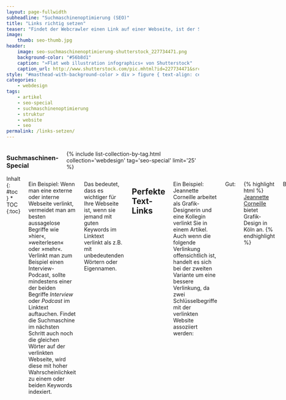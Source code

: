 ```yaml
---
layout: page-fullwidth
subheadline: "Suchmaschinenoptimierung (SEO)"
title: "Links richtig setzen"
teaser: "Findet der Webcrawler einen Link auf einer Webseite, ist der Suchmaschine in der Regel erst einmal nicht klar, worum es sich bei der verlinkten Webseite handelt. Außerdem weiß die Suchmaschine nicht, ob es sich um eine Linkempfehlung handelt. Darum analysiert die Suchmaschine den Text des Links und die Linkattribute. Anschließend vergleicht die Maschine die verlinkte Webseite mit dem Linktext."
image:
    thumb: seo-thumb.jpg
header:
    image: seo-suchmaschinenoptimierung-shutterstock_227734471.png
    background-color: "#56b8d1"
    caption: "»Flat web illustration infographics« von Shutterstock"
    caption_url: http://www.shutterstock.com/pic.mhtml?id=227734471&src=id
style: "#masthead-with-background-color > div > figure { text-align: center; }"
categories:
    - webdesign
tags:
    - artikel
    - seo-special
    - suchmaschinenoptimierung
    - struktur
    - website
    - seo
permalink: /links-setzen/
---
```

<div class="row">
<div class="medium-5 medium-push-7 columns" markdown="1">
<h3 class="m0">Suchmaschinen-Special</h3>

{% include list-collection-by-tag.html collection='webdesign' tag='seo-special' limit='25' %}

</div><!-- /.medium-5.columns -->
<div class="medium-7 medium-pull-5 columns" markdown="1">

<div class="panel radius" markdown="1">
Inhalt
{: #toc }
*  TOC
{:toc}
</div>

Ein Beispiel: Wenn man eine externe oder interne Webseite verlinkt, vermeidet man am besten aussagelose Begriffe wie »hier«, »weiterlesen« oder »mehr«. Verlinkt man zum Beispiel einen Interview-Podcast, sollte mindestens einer der beiden Begriffe *Interview* oder *Podcast* im Linktext auftauchen. Findet die Suchmaschine im nächsten Schritt auch noch die gleichen Wörter auf der verlinkten Webseite, wird diese mit hoher Wahrscheinlichkeit zu einem oder beiden Keywords indexiert.

Das bedeutet, dass es wichtiger für Ihre Webseite ist, wenn sie jemand mit guten Keywords im Linktext verlinkt als z.B. mit unbedeutenden Wörtern oder Eigennamen.



## Perfekte Text-Links

Ein Beispiel: Jeannette Corneille arbeitet als Grafik-Designerin und eine Kollegin verlinkt Sie in einem Artikel. Auch wenn die folgende Verlinkung offensichtlich ist, handelt es sich bei der zweiten Variante um eine bessere Verlinkung, da zwei Schlüsselbegriffe mit der verlinkten Website assoziiert werden:

Gut:

{% highlight html %}
<a href="http://jcorneille.de">Jeannette Corneille</a> bietet Grafik-Design in Köln an.
{% endhighlight %}

Besser:

{% highlight html %}
Auf Ihrer Website zeigt Jeannette Corneille <a href="http://jcorneille.de">ihre Grafik-Design-Arbeiten</a> und...
{% endhighlight %}

Perfekt:

{% highlight html %}
Auf Ihrer Website zeigt Jeannette Corneille <a href="http://jcorneille.de" title="Grafik Design in Köln von Jeannette Corneille">ihre Grafik-Design-Arbeiten</a> und...
{% endhighlight %}



## Optimierte Bilder-Links

Nutzen Sie Bilder als Links – z.B. verlinkte Bilder in einem Beitrag –, hilft  das Universalattribut `title="Keywords"` bei der Suchmaschinenoptimierung. Dieses können Sie sowohl im `<a>`-Tag als auch im `<img>`-Tag verwenden. Das sieht dann so aus:

{% highlight html %}
<a title="Kunden und Netzwerk" href="http://link.de/kunden.html">
<img src="navigation_kunden_netzwerk.gif" alt="Kunden und Netzwerk"
title="Kunden und Netzwerk"></a>
{% endhighlight %}

Aber auch auf Ihrer eigenen Website hilft eine gute interne Verlinkung den Suchmaschinen und erleichtert diesen, Ihre Webseite thematisch einzuordnen. Wächst der Umfang Ihrer Website, unterstützt die intelligente Strukturierung der Inhalte durch eine durchdachte interne Verlinkung das Ranking in den Suchmaschinen. Bauen Sie Link-Strukturen mit Hilfe von Textlinks auf, in welchen Sie die Schlagwörter unterbringen.

Ein weiterer wichtiger Faktor für die Anerkennung einer Website sind korrekte Links. Prüfen Sie Ihre Seite darum regelmäßig auf defekte Links. Sowohl Besucher als auch Suchmaschinen-Crawler werden Ihrer Seite schnell den Rücken kehren, wenn die Anzahl defekter Links überhand nimmt.

{% include alert info='Für WordPress empfehle ich Ihnen das <a href="http://magazin.phlow.de/wordpress/plugins/#kaputte-links-finden-reparieren-und-lschen">Plug-in Broken Link Checker</a>. Dieses untersucht automatisch Ihre Links in Artikeln auf Aktualität.' %}

Vermeiden Sie auch, Links mithilfe von JavaScript zu setzen. Diese Links entdecken Suchmaschinen womöglich nicht oder bewerten sie geringer. Links in Flash kann eine Suchmaschine überhaupt nicht erkennen und weiterverfolgen. Aber die Verwendung von Flash ist dank moderner Browser-Technologie glücklicherweise eine veraltete Technik.



## Die Linkattribute nofollow und follow

Wie aber verlinke ich eine Webseite, die thematisch für meinen Beitrag wichtig ist, deren Inhalte ich aber nicht in den Suchmaschinen »promoten« möchte? Stellen Sie sich vor, Sie schreiben einen Artikel über Rechtsextremismus. In diesem Artikel möchten Sie eine Webseite von Nazis verlinken, jedoch nicht deren Sichtbarkeit in Suchmaschinen unterstützen.

Für diese Art von Links haben sich die Suchmaschinenbetreiber die beiden Linkattribute `nofollow` und `follow` ausgedacht. Während `follow` eigentlich  obsolet ist, weil man mit einem normalen Link eine Empfehlung ausspricht, so spricht man **mit `nofollow` explizit keine Empfehlung** aus.

{% highlight html %}
<a href="http://bloeder-nazi.de" rel=“nofollow“>Nazi-Seite</a>
{% endhighlight %}


[Teil 7: Programme und Services für die Suchmaschinenoptimierung ›]({{ site.url }}/programme-services-suchmaschinenoptimierung//)
{: .button.radius }


 [1]: http://de.wikipedia.org/wiki/Braillezeile
 [2]: {{ site.url }}/recherche/
 [3]: https://adwords.google.de/KeywordPlanner
 [4]: https://www.google.de/adwords/
 [5]: https://metager.de/klassik/asso/
 [6]: https://moz.com/search-ranking-factors
 [7]: http://www.smashingmagazine.com/2009/11/08/getting-started-with-content-management-systems/
 [8]: https://validator.w3.org/
 [9]: #
 [10]: #

</div><!-- /.medium-7.columns -->
</div><!-- /.row -->
